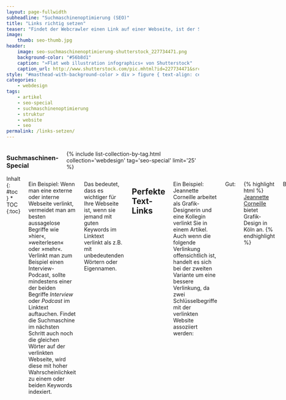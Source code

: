 ```yaml
---
layout: page-fullwidth
subheadline: "Suchmaschinenoptimierung (SEO)"
title: "Links richtig setzen"
teaser: "Findet der Webcrawler einen Link auf einer Webseite, ist der Suchmaschine in der Regel erst einmal nicht klar, worum es sich bei der verlinkten Webseite handelt. Außerdem weiß die Suchmaschine nicht, ob es sich um eine Linkempfehlung handelt. Darum analysiert die Suchmaschine den Text des Links und die Linkattribute. Anschließend vergleicht die Maschine die verlinkte Webseite mit dem Linktext."
image:
    thumb: seo-thumb.jpg
header:
    image: seo-suchmaschinenoptimierung-shutterstock_227734471.png
    background-color: "#56b8d1"
    caption: "»Flat web illustration infographics« von Shutterstock"
    caption_url: http://www.shutterstock.com/pic.mhtml?id=227734471&src=id
style: "#masthead-with-background-color > div > figure { text-align: center; }"
categories:
    - webdesign
tags:
    - artikel
    - seo-special
    - suchmaschinenoptimierung
    - struktur
    - website
    - seo
permalink: /links-setzen/
---
```

<div class="row">
<div class="medium-5 medium-push-7 columns" markdown="1">
<h3 class="m0">Suchmaschinen-Special</h3>

{% include list-collection-by-tag.html collection='webdesign' tag='seo-special' limit='25' %}

</div><!-- /.medium-5.columns -->
<div class="medium-7 medium-pull-5 columns" markdown="1">

<div class="panel radius" markdown="1">
Inhalt
{: #toc }
*  TOC
{:toc}
</div>

Ein Beispiel: Wenn man eine externe oder interne Webseite verlinkt, vermeidet man am besten aussagelose Begriffe wie »hier«, »weiterlesen« oder »mehr«. Verlinkt man zum Beispiel einen Interview-Podcast, sollte mindestens einer der beiden Begriffe *Interview* oder *Podcast* im Linktext auftauchen. Findet die Suchmaschine im nächsten Schritt auch noch die gleichen Wörter auf der verlinkten Webseite, wird diese mit hoher Wahrscheinlichkeit zu einem oder beiden Keywords indexiert.

Das bedeutet, dass es wichtiger für Ihre Webseite ist, wenn sie jemand mit guten Keywords im Linktext verlinkt als z.B. mit unbedeutenden Wörtern oder Eigennamen.



## Perfekte Text-Links

Ein Beispiel: Jeannette Corneille arbeitet als Grafik-Designerin und eine Kollegin verlinkt Sie in einem Artikel. Auch wenn die folgende Verlinkung offensichtlich ist, handelt es sich bei der zweiten Variante um eine bessere Verlinkung, da zwei Schlüsselbegriffe mit der verlinkten Website assoziiert werden:

Gut:

{% highlight html %}
<a href="http://jcorneille.de">Jeannette Corneille</a> bietet Grafik-Design in Köln an.
{% endhighlight %}

Besser:

{% highlight html %}
Auf Ihrer Website zeigt Jeannette Corneille <a href="http://jcorneille.de">ihre Grafik-Design-Arbeiten</a> und...
{% endhighlight %}

Perfekt:

{% highlight html %}
Auf Ihrer Website zeigt Jeannette Corneille <a href="http://jcorneille.de" title="Grafik Design in Köln von Jeannette Corneille">ihre Grafik-Design-Arbeiten</a> und...
{% endhighlight %}



## Optimierte Bilder-Links

Nutzen Sie Bilder als Links – z.B. verlinkte Bilder in einem Beitrag –, hilft  das Universalattribut `title="Keywords"` bei der Suchmaschinenoptimierung. Dieses können Sie sowohl im `<a>`-Tag als auch im `<img>`-Tag verwenden. Das sieht dann so aus:

{% highlight html %}
<a title="Kunden und Netzwerk" href="http://link.de/kunden.html">
<img src="navigation_kunden_netzwerk.gif" alt="Kunden und Netzwerk"
title="Kunden und Netzwerk"></a>
{% endhighlight %}

Aber auch auf Ihrer eigenen Website hilft eine gute interne Verlinkung den Suchmaschinen und erleichtert diesen, Ihre Webseite thematisch einzuordnen. Wächst der Umfang Ihrer Website, unterstützt die intelligente Strukturierung der Inhalte durch eine durchdachte interne Verlinkung das Ranking in den Suchmaschinen. Bauen Sie Link-Strukturen mit Hilfe von Textlinks auf, in welchen Sie die Schlagwörter unterbringen.

Ein weiterer wichtiger Faktor für die Anerkennung einer Website sind korrekte Links. Prüfen Sie Ihre Seite darum regelmäßig auf defekte Links. Sowohl Besucher als auch Suchmaschinen-Crawler werden Ihrer Seite schnell den Rücken kehren, wenn die Anzahl defekter Links überhand nimmt.

{% include alert info='Für WordPress empfehle ich Ihnen das <a href="http://magazin.phlow.de/wordpress/plugins/#kaputte-links-finden-reparieren-und-lschen">Plug-in Broken Link Checker</a>. Dieses untersucht automatisch Ihre Links in Artikeln auf Aktualität.' %}

Vermeiden Sie auch, Links mithilfe von JavaScript zu setzen. Diese Links entdecken Suchmaschinen womöglich nicht oder bewerten sie geringer. Links in Flash kann eine Suchmaschine überhaupt nicht erkennen und weiterverfolgen. Aber die Verwendung von Flash ist dank moderner Browser-Technologie glücklicherweise eine veraltete Technik.



## Die Linkattribute nofollow und follow

Wie aber verlinke ich eine Webseite, die thematisch für meinen Beitrag wichtig ist, deren Inhalte ich aber nicht in den Suchmaschinen »promoten« möchte? Stellen Sie sich vor, Sie schreiben einen Artikel über Rechtsextremismus. In diesem Artikel möchten Sie eine Webseite von Nazis verlinken, jedoch nicht deren Sichtbarkeit in Suchmaschinen unterstützen.

Für diese Art von Links haben sich die Suchmaschinenbetreiber die beiden Linkattribute `nofollow` und `follow` ausgedacht. Während `follow` eigentlich  obsolet ist, weil man mit einem normalen Link eine Empfehlung ausspricht, so spricht man **mit `nofollow` explizit keine Empfehlung** aus.

{% highlight html %}
<a href="http://bloeder-nazi.de" rel=“nofollow“>Nazi-Seite</a>
{% endhighlight %}


[Teil 7: Programme und Services für die Suchmaschinenoptimierung ›]({{ site.url }}/programme-services-suchmaschinenoptimierung//)
{: .button.radius }


 [1]: http://de.wikipedia.org/wiki/Braillezeile
 [2]: {{ site.url }}/recherche/
 [3]: https://adwords.google.de/KeywordPlanner
 [4]: https://www.google.de/adwords/
 [5]: https://metager.de/klassik/asso/
 [6]: https://moz.com/search-ranking-factors
 [7]: http://www.smashingmagazine.com/2009/11/08/getting-started-with-content-management-systems/
 [8]: https://validator.w3.org/
 [9]: #
 [10]: #

</div><!-- /.medium-7.columns -->
</div><!-- /.row -->
